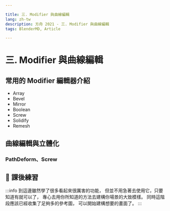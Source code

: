 ```yaml
---

title: 三. Modifier 與曲線編輯
lang: zh-tw
description: 方舟 2021 - 三. Modifier 與曲線編輯
tags: BlenderMD, Article

---
```


三. Modifier 與曲線編輯
===

## 常用的 Modifier 編輯器介紹

* Array
* Bevel
* Mirror
* Boolean
* Screw
* Solidify
* Remesh 

## 曲線編輯與立體化 

### PathDeform、Screw


## :bookmark_tabs: 課後練習

:::info
到這邊雖然學了很多看起來很厲害的功能，
但並不用急著去使用它，只要知道有就可以了，
專心去用你所知道的方法去建構你場景的大致模樣。
同時這階段應該已經收集了足夠多的參考圖，
可以開始建構想要的畫面了。
:::